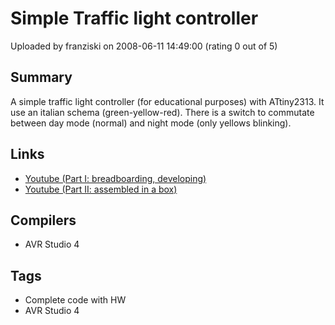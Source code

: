 # Simple Traffic light controller

Uploaded by franziski on 2008-06-11 14:49:00 (rating 0 out of 5)

## Summary

A simple traffic light controller (for educational purposes) with ATtiny2313. It use an italian schema (green-yellow-red). There is a switch to commutate between day mode (normal) and night mode (only yellows blinking).

## Links

- [Youtube (Part I: breadboarding, developing)](http://it.youtube.com/watch?v=JMB0KDX9lGg)
- [Youtube (Part II: assembled in a box)](http://it.youtube.com/watch?v=ov5jOvDc0JA)

## Compilers

- AVR Studio 4

## Tags

- Complete code with HW
- AVR Studio 4
